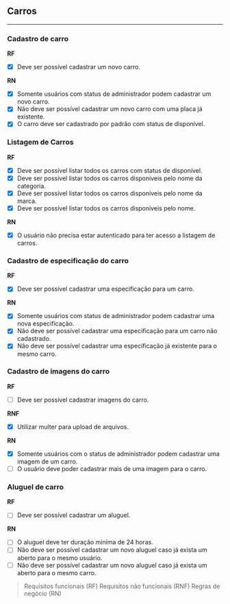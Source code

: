 ## Carros
---

### Cadastro de carro 
**RF**
- [x] Deve ser possível cadastrar um novo carro.

**RN**
- [x] Somente usuários com status de administrador podem cadastrar um novo carro.
- [x] Não deve ser possível cadastrar um novo carro com uma placa já existente.
- [x] O carro deve ser cadastrado por padrão com status de disponível.  

### Listagem de Carros 
**RF** 
- [x] Deve ser possível listar todos os carros com status de disponível. 
- [x] Deve ser possível listar todos os carros disponíveis pelo nome da categoria.
- [x] Deve ser possível listar todos os carros disponíveis pelo nome da marca.
- [x] Deve ser possível listar todos os carros disponíveis pelo nome.

**RN** 
- [x] O usuário não precisa estar autenticado para ter acesso a listagem de carros.

### Cadastro de especificação do carro
**RF** 
- [x] Deve ser possível cadastrar uma especificação para um carro.

**RN** 
- [x] Somente usuários com status de administrador podem cadastrar uma nova especificação.
- [x] Não deve ser possível cadastrar uma especificação para um carro não cadastrado. 
- [x] Não deve ser possível cadastrar uma especificação já existente para o mesmo carro. 

### Cadastro de imagens do carro 
**RF**
- [ ] Deve ser possível cadastrar imagens do carro.

**RNF**
- [x] Utilizar multer para upload de arquivos.

**RN** 
- [x] Somente usuários com o status de administrador podem cadastrar uma imagem de um carro.
- [ ] O usuário deve poder cadastrar mais de uma imagem para o carro.

### Aluguel de carro
**RF** 
- [ ] Deve ser possível cadastrar um aluguel.

**RN** 
- [ ] O aluguel deve ter duração miníma de 24 horas.
- [ ] Não deve ser possível cadastrar um novo aluguel caso já exista um aberto para o mesmo usuário.
- [ ] Não deve ser possível cadastrar um novo aluguel caso já exista um aberto para o mesmo carro. 

>Requisitos funcionais (RF)
Requisitos não funcionais (RNF)
Regras de negócio (RN)
